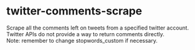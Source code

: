 # twitter-comments-scrape

Scrape all the comments left on tweets from a specified twitter account. </br>
Twitter APIs do not provide a way to return comments directly. </br>
Note: remember to change stopwords_custom if necessary.
